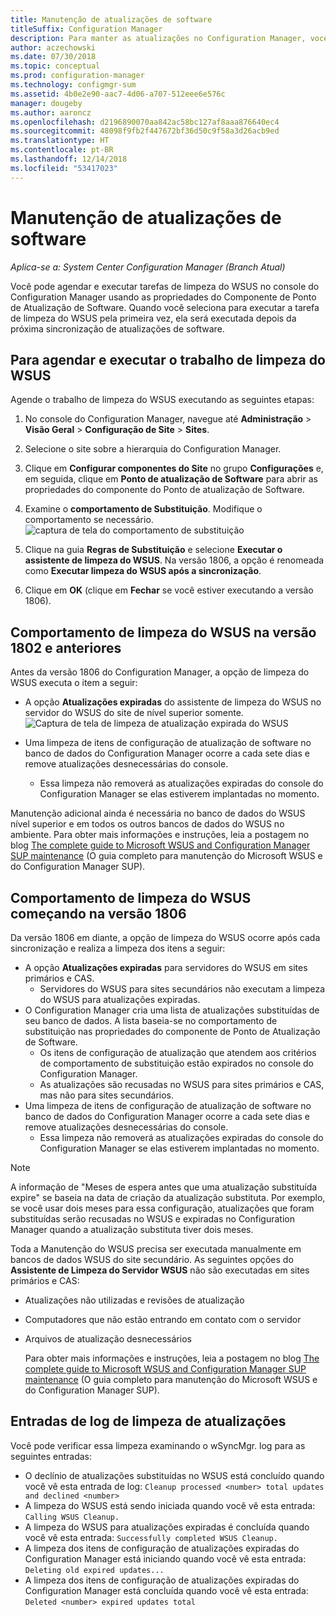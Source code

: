 ```yaml
---
title: Manutenção de atualizações de software
titleSuffix: Configuration Manager
description: Para manter as atualizações no Configuration Manager, você pode agendar a tarefa de limpeza do WSUS ou executá-la manualmente.
author: aczechowski
ms.date: 07/30/2018
ms.topic: conceptual
ms.prod: configuration-manager
ms.technology: configmgr-sum
ms.assetid: 4b0e2e90-aac7-4d06-a707-512eee6e576c
manager: dougeby
ms.author: aaroncz
ms.openlocfilehash: d2196890070aa842ac58bc127af8aaa876640ec4
ms.sourcegitcommit: 48098f9fb2f447672bf36d50c9f58a3d26acb9ed
ms.translationtype: HT
ms.contentlocale: pt-BR
ms.lasthandoff: 12/14/2018
ms.locfileid: "53417023"
---
```

# <a name="software-updates-maintenance"></a>Manutenção de atualizações de software

*Aplica-se a: System Center Configuration Manager (Branch Atual)*

Você pode agendar e executar tarefas de limpeza do WSUS no console do Configuration Manager usando as propriedades do Componente de Ponto de Atualização de Software. Quando você seleciona para executar a tarefa de limpeza do WSUS pela primeira vez, ela será executada depois da próxima sincronização de atualizações de software.  

## <a name="to-schedule-and-run-the-wsus-cleanup-job"></a>Para agendar e executar o trabalho de limpeza do WSUS 
Agende o trabalho de limpeza do WSUS executando as seguintes etapas:   

1.  No console do Configuration Manager, navegue até **Administração** > **Visão Geral** > **Configuração de Site** > **Sites**. 
2. Selecione o site sobre a hierarquia do Configuration Manager. 

3.  Clique em **Configurar componentes do Site** no grupo **Configurações** e, em seguida, clique em **Ponto de atualização de Software** para abrir as propriedades do componente do Ponto de atualização de Software.  

4. Examine o **comportamento de Substituição**. Modifique o comportamento se necessário. 
![captura de tela do comportamento de substituição](media/sccm-supersedence-behavior.PNG)

5.  Clique na guia **Regras de Substituição** e selecione **Executar o assistente de limpeza do WSUS**. Na versão 1806, a opção é renomeada como **Executar limpeza do WSUS após a sincronização**. 
 
6. Clique em **OK** (clique em **Fechar** se você estiver executando a versão 1806).

## <a name="wsus-cleanup-behavior-in-version-1802-and-earlier"></a>Comportamento de limpeza do WSUS na versão 1802 e anteriores
Antes da versão 1806 do Configuration Manager, a opção de limpeza do WSUS executa o item a seguir: 
- A opção **Atualizações expiradas** do assistente de limpeza do WSUS no servidor do WSUS do site de nível superior somente. 
![Captura de tela de limpeza de atualização expirada do WSUS](media/wsus-cleanup-expired.PNG)

-  Uma limpeza de itens de configuração de atualização de software no banco de dados do Configuration Manager ocorre a cada sete dias e remove atualizações desnecessárias do console. 
   - Essa limpeza não removerá as atualizações expiradas do console do Configuration Manager se elas estiverem implantadas no momento. 

Manutenção adicional ainda é necessária no banco de dados do WSUS nível superior e em todos os outros bancos de dados do WSUS no ambiente. Para obter mais informações e instruções, leia a postagem no blog [The complete guide to Microsoft WSUS and Configuration Manager SUP maintenance](https://blogs.technet.microsoft.com/configurationmgr/2016/01/26/the-complete-guide-to-microsoft-wsus-and-configuration-manager-sup-maintenance/) (O guia completo para manutenção do Microsoft WSUS e do Configuration Manager SUP). 


## <a name="wsus-cleanup-behavior-starting-in-version-1806"></a>Comportamento de limpeza do WSUS começando na versão 1806
Da versão 1806 em diante, a opção de limpeza do WSUS ocorre após cada sincronização e realiza a limpeza dos itens a seguir: <!--1357898 -->
- A opção **Atualizações expiradas** para servidores do WSUS em sites primários e CAS.
    - Servidores do WSUS para sites secundários não executam a limpeza do WSUS para atualizações expiradas. 
- O Configuration Manager cria uma lista de atualizações substituídas de seu banco de dados. A lista baseia-se no comportamento de substituição nas propriedades do componente de Ponto de Atualização de Software. 
    - Os itens de configuração de atualização que atendem aos critérios de comportamento de substituição estão expirados no console do Configuration Manager.
    - As atualizações são recusadas no WSUS para sites primários e CAS, mas não para sites secundários.
- Uma limpeza de itens de configuração de atualização de software no banco de dados do Configuration Manager ocorre a cada sete dias e remove atualizações desnecessárias do console. 
    - Essa limpeza não removerá as atualizações expiradas do console do Configuration Manager se elas estiverem implantadas no momento. 

> [!NOTE]
> A informação de "Meses de espera antes que uma atualização substituída expire" se baseia na data de criação da atualização substituta. Por exemplo, se você usar dois meses para essa configuração, atualizações que foram substituídas serão recusadas no WSUS e expiradas no Configuration Manager quando a atualização substituta tiver dois meses. 

Toda a Manutenção do WSUS precisa ser executada manualmente em bancos de dados WSUS do site secundário. As seguintes opções do **Assistente de Limpeza do Servidor WSUS** não são executadas em sites primários e CAS:

- Atualizações não utilizadas e revisões de atualização
- Computadores que não estão entrando em contato com o servidor
- Arquivos de atualização desnecessários

  Para obter mais informações e instruções, leia a postagem no blog [The complete guide to Microsoft WSUS and Configuration Manager SUP maintenance](https://blogs.technet.microsoft.com/configurationmgr/2016/01/26/the-complete-guide-to-microsoft-wsus-and-configuration-manager-sup-maintenance/) (O guia completo para manutenção do Microsoft WSUS e do Configuration Manager SUP). 

## <a name="updates-cleanup-log-entries"></a>Entradas de log de limpeza de atualizações
 
Você pode verificar essa limpeza examinando o wSyncMgr. log para as seguintes entradas: 
  - O declínio de atualizações substituídas no WSUS está concluído quando você vê esta entrada de log: `Cleanup processed <number> total updates and declined <number>`
  - A limpeza do WSUS está sendo iniciada quando você vê esta entrada: `Calling WSUS Cleanup.`
  - A limpeza do WSUS para atualizações expiradas é concluída quando você vê esta entrada: `Successfully completed WSUS Cleanup.`
  - A limpeza dos itens de configuração de atualizações expiradas do Configuration Manager está iniciando quando você vê esta entrada: `Deleting old expired updates...`
  - A limpeza dos itens de configuração de atualizações expiradas do Configuration Manager está concluída quando você vê esta entrada: `Deleted <number> expired updates total`
